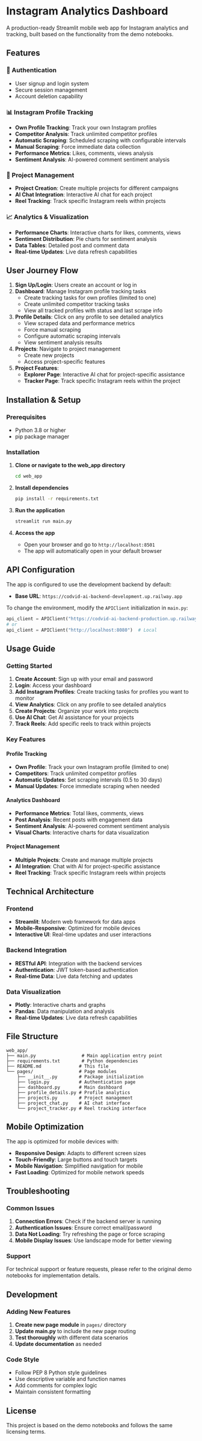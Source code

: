 # Instagram Analytics Dashboard

A production-ready Streamlit mobile web app for Instagram analytics and tracking, built based on the functionality from the demo notebooks.

## Features

### 🔐 Authentication
- User signup and login system
- Secure session management
- Account deletion capability

### 📊 Instagram Profile Tracking
- **Own Profile Tracking**: Track your own Instagram profiles
- **Competitor Analysis**: Track unlimited competitor profiles
- **Automatic Scraping**: Scheduled scraping with configurable intervals
- **Manual Scraping**: Force immediate data collection
- **Performance Metrics**: Likes, comments, views analysis
- **Sentiment Analysis**: AI-powered comment sentiment analysis

### 📁 Project Management
- **Project Creation**: Create multiple projects for different campaigns
- **AI Chat Integration**: Interactive AI chat for each project
- **Reel Tracking**: Track specific Instagram reels within projects

### 📈 Analytics & Visualization
- **Performance Charts**: Interactive charts for likes, comments, views
- **Sentiment Distribution**: Pie charts for sentiment analysis
- **Data Tables**: Detailed post and comment data
- **Real-time Updates**: Live data refresh capabilities

## User Journey Flow

1. **Sign Up/Login**: Users create an account or log in
2. **Dashboard**: Manage Instagram profile tracking tasks
   - Create tracking tasks for own profiles (limited to one)
   - Create unlimited competitor tracking tasks
   - View all tracked profiles with status and last scrape info
3. **Profile Details**: Click on any profile to see detailed analytics
   - View scraped data and performance metrics
   - Force manual scraping
   - Configure automatic scraping intervals
   - View sentiment analysis results
4. **Projects**: Navigate to project management
   - Create new projects
   - Access project-specific features
5. **Project Features**:
   - **Explorer Page**: Interactive AI chat for project-specific assistance
   - **Tracker Page**: Track specific Instagram reels within the project

## Installation & Setup

### Prerequisites
- Python 3.8 or higher
- pip package manager

### Installation

1. **Clone or navigate to the web_app directory**
   ```bash
   cd web_app
   ```

2. **Install dependencies**
   ```bash
   pip install -r requirements.txt
   ```

3. **Run the application**
   ```bash
   streamlit run main.py
   ```

4. **Access the app**
   - Open your browser and go to `http://localhost:8501`
   - The app will automatically open in your default browser

## API Configuration

The app is configured to use the development backend by default:
- **Base URL**: `https://codvid-ai-backend-development.up.railway.app`

To change the environment, modify the `APIClient` initialization in `main.py`:
```python
api_client = APIClient("https://codvid-ai-backend-production.up.railway.app")  # Production
# or
api_client = APIClient("http://localhost:8080")  # Local
```

## Usage Guide

### Getting Started

1. **Create Account**: Sign up with your email and password
2. **Login**: Access your dashboard
3. **Add Instagram Profiles**: Create tracking tasks for profiles you want to monitor
4. **View Analytics**: Click on any profile to see detailed analytics
5. **Create Projects**: Organize your work into projects
6. **Use AI Chat**: Get AI assistance for your projects
7. **Track Reels**: Add specific reels to track within projects

### Key Features

#### Profile Tracking
- **Own Profile**: Track your own Instagram profile (limited to one)
- **Competitors**: Track unlimited competitor profiles
- **Automatic Updates**: Set scraping intervals (0.5 to 30 days)
- **Manual Updates**: Force immediate scraping when needed

#### Analytics Dashboard
- **Performance Metrics**: Total likes, comments, views
- **Post Analysis**: Recent posts with engagement data
- **Sentiment Analysis**: AI-powered comment sentiment analysis
- **Visual Charts**: Interactive charts for data visualization

#### Project Management
- **Multiple Projects**: Create and manage multiple projects
- **AI Integration**: Chat with AI for project-specific assistance
- **Reel Tracking**: Track specific Instagram reels within projects

## Technical Architecture

### Frontend
- **Streamlit**: Modern web framework for data apps
- **Mobile-Responsive**: Optimized for mobile devices
- **Interactive UI**: Real-time updates and user interactions

### Backend Integration
- **RESTful API**: Integration with the backend services
- **Authentication**: JWT token-based authentication
- **Real-time Data**: Live data fetching and updates

### Data Visualization
- **Plotly**: Interactive charts and graphs
- **Pandas**: Data manipulation and analysis
- **Real-time Updates**: Live data refresh capabilities

## File Structure

```
web_app/
├── main.py                 # Main application entry point
├── requirements.txt        # Python dependencies
├── README.md              # This file
└── pages/                 # Page modules
    ├── __init__.py        # Package initialization
    ├── login.py           # Authentication page
    ├── dashboard.py       # Main dashboard
    ├── profile_details.py # Profile analytics
    ├── projects.py        # Project management
    ├── project_chat.py    # AI chat interface
    └── project_tracker.py # Reel tracking interface
```

## Mobile Optimization

The app is optimized for mobile devices with:
- **Responsive Design**: Adapts to different screen sizes
- **Touch-Friendly**: Large buttons and touch targets
- **Mobile Navigation**: Simplified navigation for mobile
- **Fast Loading**: Optimized for mobile network speeds

## Troubleshooting

### Common Issues

1. **Connection Errors**: Check if the backend server is running
2. **Authentication Issues**: Ensure correct email/password
3. **Data Not Loading**: Try refreshing the page or force scraping
4. **Mobile Display Issues**: Use landscape mode for better viewing

### Support

For technical support or feature requests, please refer to the original demo notebooks for implementation details.

## Development

### Adding New Features

1. **Create new page module** in `pages/` directory
2. **Update main.py** to include the new page routing
3. **Test thoroughly** with different data scenarios
4. **Update documentation** as needed

### Code Style

- Follow PEP 8 Python style guidelines
- Use descriptive variable and function names
- Add comments for complex logic
- Maintain consistent formatting

## License

This project is based on the demo notebooks and follows the same licensing terms. 